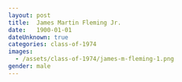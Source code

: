 ```yaml
---
layout: post
title:  James Martin Fleming Jr.
date:   1900-01-01
dateUnknown: true
categories: class-of-1974
images:
  - /assets/class-of-1974/james-m-fleming-1.png
gender: male
---
```

